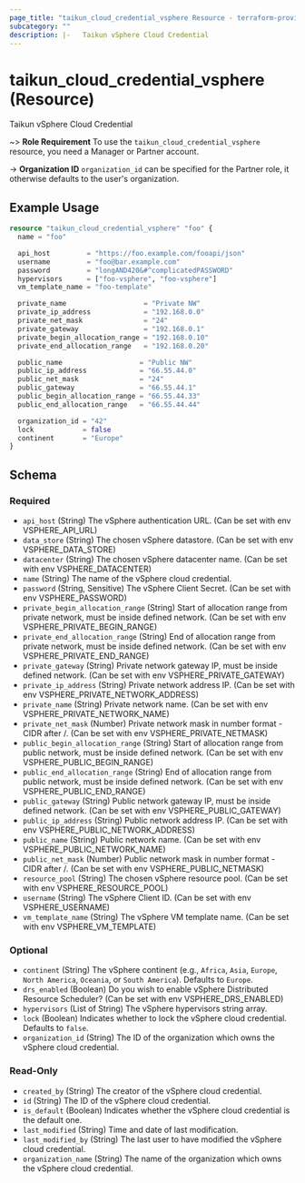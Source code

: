 ```yaml
---
page_title: "taikun_cloud_credential_vsphere Resource - terraform-provider-taikun"
subcategory: ""
description: |-   Taikun vSphere Cloud Credential
---
```


# taikun_cloud_credential_vsphere (Resource)

Taikun vSphere Cloud Credential

~> **Role Requirement** To use the `taikun_cloud_credential_vsphere` resource, you need a Manager or Partner account.

-> **Organization ID** `organization_id` can be specified for the Partner role, it otherwise defaults to the user's organization.

## Example Usage

```terraform
resource "taikun_cloud_credential_vsphere" "foo" {
  name = "foo"

  api_host         = "https://foo.example.com/fooapi/json"
  username         = "foo@bar.example.com"
  password         = "longAND420&#^complicatedPASSWORD"
  hypervisors      = ["foo-vsphere", "foo-vsphere"]
  vm_template_name = "foo-template"

  private_name                   = "Private NW"
  private_ip_address             = "192.168.0.0"
  private_net_mask               = "24"
  private_gateway                = "192.168.0.1"
  private_begin_allocation_range = "192.168.0.10"
  private_end_allocation_range   = "192.168.0.20"

  public_name                   = "Public NW"
  public_ip_address             = "66.55.44.0"
  public_net_mask               = "24"
  public_gateway                = "66.55.44.1"
  public_begin_allocation_range = "66.55.44.33"
  public_end_allocation_range   = "66.55.44.44"

  organization_id = "42"
  lock            = false
  continent       = "Europe"
}
```

<!-- schema generated by tfplugindocs -->
## Schema

### Required

- `api_host` (String) The vSphere authentication URL. (Can be set with env VSPHERE_API_URL)
- `data_store` (String) The chosen vSphere datastore. (Can be set with env VSPHERE_DATA_STORE)
- `datacenter` (String) The chosen vSphere datacenter name. (Can be set with env VSPHERE_DATACENTER)
- `name` (String) The name of the vSphere cloud credential.
- `password` (String, Sensitive) The vSphere Client Secret. (Can be set with env VSPHERE_PASSWORD)
- `private_begin_allocation_range` (String) Start of allocation range from private network, must be inside defined network. (Can be set with env VSPHERE_PRIVATE_BEGIN_RANGE)
- `private_end_allocation_range` (String) End of allocation range from private network, must be inside defined network. (Can be set with env VSPHERE_PRIVATE_END_RANGE)
- `private_gateway` (String) Private network gateway IP, must be inside defined network. (Can be set with env VSPHERE_PRIVATE_GATEWAY)
- `private_ip_address` (String) Private network address IP. (Can be set with env VSPHERE_PRIVATE_NETWORK_ADDRESS)
- `private_name` (String) Private network name. (Can be set with env VSPHERE_PRIVATE_NETWORK_NAME)
- `private_net_mask` (Number) Private network mask in number format - CIDR after /. (Can be set with env VSPHERE_PRIVATE_NETMASK)
- `public_begin_allocation_range` (String) Start of allocation range from public network, must be inside defined network. (Can be set with env VSPHERE_PUBLIC_BEGIN_RANGE)
- `public_end_allocation_range` (String) End of allocation range from public network, must be inside defined network. (Can be set with env VSPHERE_PUBLIC_END_RANGE)
- `public_gateway` (String) Public network gateway IP, must be inside defined network. (Can be set with env VSPHERE_PUBLIC_GATEWAY)
- `public_ip_address` (String) Public network address IP. (Can be set with env VSPHERE_PUBLIC_NETWORK_ADDRESS)
- `public_name` (String) Public network name. (Can be set with env VSPHERE_PUBLIC_NETWORK_NAME)
- `public_net_mask` (Number) Public network mask in number format - CIDR after /. (Can be set with env VSPHERE_PUBLIC_NETMASK)
- `resource_pool` (String) The chosen vSphere resource pool. (Can be set with env VSPHERE_RESOURCE_POOL)
- `username` (String) The vSphere Client ID. (Can be set with env VSPHERE_USERNAME)
- `vm_template_name` (String) The vSphere VM template name. (Can be set with env VSPHERE_VM_TEMPLATE)

### Optional

- `continent` (String) The vSphere continent (e.g., `Africa`, `Asia`, `Europe`, `North America`, `Oceania`, or `South America`). Defaults to `Europe`.
- `drs_enabled` (Boolean) Do you wish to enable vSphere Distributed Resource Scheduler? (Can be set with env VSPHERE_DRS_ENABLED)
- `hypervisors` (List of String) The vSphere hypervisors string array.
- `lock` (Boolean) Indicates whether to lock the vSphere cloud credential. Defaults to `false`.
- `organization_id` (String) The ID of the organization which owns the vSphere cloud credential.

### Read-Only

- `created_by` (String) The creator of the vSphere cloud credential.
- `id` (String) The ID of the vSphere cloud credential.
- `is_default` (Boolean) Indicates whether the vSphere cloud credential is the default one.
- `last_modified` (String) Time and date of last modification.
- `last_modified_by` (String) The last user to have modified the vSphere cloud credential.
- `organization_name` (String) The name of the organization which owns the vSphere cloud credential.
